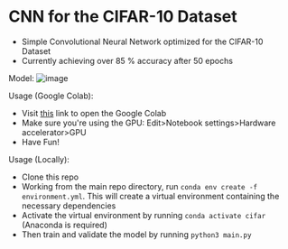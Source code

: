 # CNN for the CIFAR-10 Dataset

- Simple Convolutional Neural Network optimized for the CIFAR-10 Dataset
- Currently achieving over 85 % accuracy after 50 epochs

Model:
![image](https://user-images.githubusercontent.com/52505296/156223284-01d2d098-1533-4ec0-a32d-029c6957539c.png)

Usage (Google Colab):
- Visit [this](https://colab.research.google.com/github/benfogiel/CIFAR-10-CNN/blob/main/cifar.ipynb) link to open the Google Colab
- Make sure you're using the GPU: Edit>Notebook settings>Hardware accelerator>GPU
- Have Fun!

Usage (Locally):
- Clone this repo
- Working from the main repo directory, run ```conda env create -f environment.yml```. This will create a virtual environment containing the necessary dependencies
- Activate the virtual environment by running ```conda activate cifar``` (Anaconda is required)
- Then train and validate the model by running ```python3 main.py```
